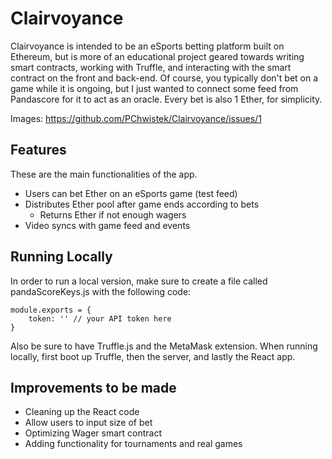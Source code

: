 # Clairvoyance
Clairvoyance is intended to be an eSports betting platform built on Ethereum, but is more of an educational project geared towards writing smart contracts, working with Truffle, and interacting with the smart contract on the front and back-end. Of course, you typically don't bet on a game while it is ongoing, but I just wanted to connect some feed from Pandascore for it to act as an oracle. Every bet is also 1 Ether, for simplicity. 

Images: https://github.com/PChwistek/Clairvoyance/issues/1

## Features
These are the main functionalities of the app.
* Users can bet Ether on an eSports game (test feed)
* Distributes Ether pool after game ends according to bets
	* Returns Ether if not enough wagers
* Video syncs with game feed and events

## Running Locally
In order to run a local version, make sure to create a file called pandaScoreKeys.js with the following code:


```
module.exports = {
	token: '' // your API token here
}
```

Also be sure to have Truffle.js and the MetaMask extension. When running locally, first boot up Truffle, then the server, and lastly the React app.

## Improvements to be made
* Cleaning up the React code
* Allow users to input size of bet
* Optimizing Wager smart contract
* Adding functionality for tournaments and real games
